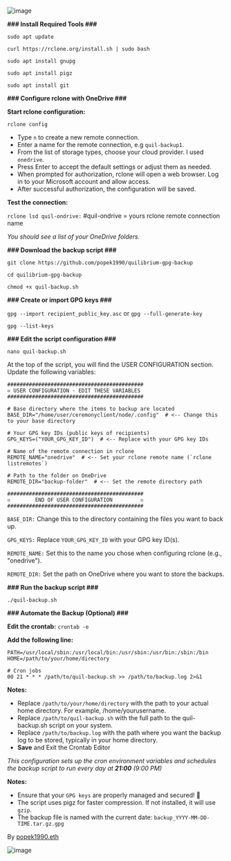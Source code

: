 ![image](https://github.com/user-attachments/assets/55865df4-9eb7-4924-bb72-a8f23702a2da)


**###   Install Required Tools    ###**

`sudo apt update`

`curl https://rclone.org/install.sh | sudo bash`

`sudo apt install gnupg`

`sudo apt install pigz`

`sudo apt install git`

**###   Configure rclone with OneDrive   ###**

**Start rclone configuration:**

`rclone config`

- Type `n` to create a new remote connection.
- Enter a name for the remote connection, e.g `quil-backup1`.
- From the list of storage types, choose your cloud provider. I used `onedrive`.
- Press Enter to accept the default settings or adjust them as needed.
- When prompted for authorization, rclone will open a web browser. Log in to your Microsoft account and allow access.
- After successful authorization, the configuration will be saved.

**Test the connection:**

`rclone lsd quil-ondrive:`   #quil-ondrive = yours rclone remote connection name

_You should see a list of your OneDrive folders._

**###   Download the backup script   ###**

`git clone https://github.com/popek1990/quilibrium-gpg-backup`

`cd quilibrium-gpg-backup`

`chmod +x quil-backup.sh`

**###   Create or import GPG keys   ###**

`gpg --import recipient_public_key.asc` or `gpg --full-generate-key`

`gpg --list-keys`

**###   Edit the script configuration   ###**

`nano quil-backup.sh`

At the top of the script, you will find the USER CONFIGURATION section. Update the following variables:

```
############################################
▫️ USER CONFIGURATION - EDIT THESE VARIABLES 
############################################

# Base directory where the items to backup are located
BASE_DIR="/home/user/ceremonyclient/node/.config"  # <-- Change this to your base directory

# Your GPG key IDs (public keys of recipients)
GPG_KEYS=("YOUR_GPG_KEY_ID")  # <-- Replace with your GPG key IDs

# Name of the remote connection in rclone
REMOTE_NAME="onedrive"  # <-- Set your rclone remote name (`rclone listremotes`)

# Path to the folder on OneDrive
REMOTE_DIR="backup-folder"  # <-- Set the remote directory path

############################################
▫️        END OF USER CONFIGURATION         ▫️
############################################
```

`BASE_DIR:` Change this to the directory containing the files you want to back up.

`GPG_KEYS:` Replace `YOUR_GPG_KEY_ID` with your GPG key ID(s).

`REMOTE_NAME:` Set this to the name you chose when configuring rclone (e.g., "onedrive").

`REMOTE_DIR:` Set the path on OneDrive where you want to store the backups.

**###   Run the backup script   ###**

`./quil-backup.sh`

**### Automate the Backup (Optional) ###**

**Edit the crontab:**
`crontab -e`

**Add the following line:**

```SHELL=/bin/bash
PATH=/usr/local/sbin:/usr/local/bin:/usr/sbin:/usr/bin:/sbin:/bin
HOME=/path/to/your/home/directory

# Cron jobs
00 21 * * * /path/to/quil-backup.sh >> /path/to/backup.log 2>&1
```


**Notes:**

- Replace `/path/to/your/home/directory` with the path to your actual home directory. For example, /home/yourusername.
- Replace `/path/to/quil-backup.sh` with the full path to the quil-backup.sh script on your system.
- Replace `/path/to/backup.log` with the path where you want the backup log to be stored, typically in your home directory.
- **Save** and Exit the Crontab Editor
  
_This configuration sets up the cron environment variables and schedules the backup script to run every day at **21:00** (9:00 PM)_

**Notes:**

- Ensure that your `GPG keys` are properly managed and secured! 🔑
- The script uses pigz for faster compression. If not installed, it will use `gzip`.
- The backup file is named with the current date: `backup_YYYY-MM-DD-TIME.tar.gz.gpg`


By [popek1990.eth]([url](https://x.com/popek_1990))

![image](https://github.com/user-attachments/assets/88d77576-6bcb-4877-b603-e067f2da81dd)






